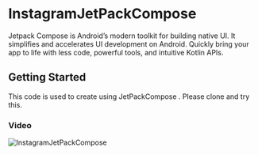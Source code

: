 # InstagramJetPackCompose

Jetpack Compose is Android’s modern toolkit for building native UI. It simplifies and accelerates UI development on Android. Quickly bring your app to life with less code, powerful tools, and intuitive Kotlin APIs.

## Getting Started

This code is used to create using JetPackCompose . Please clone and try this.

### Video

![InstagramJetPackCompose](../main/app/src/main/assets/pathanimation.gif)
